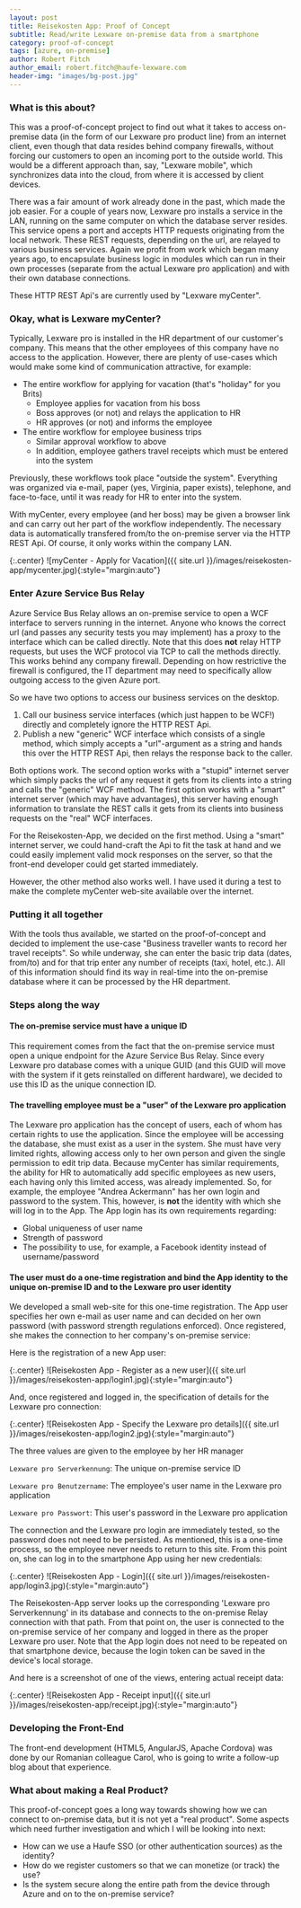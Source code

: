 ```yaml
---
layout: post
title: Reisekosten App: Proof of Concept
subtitle: Read/write Lexware on-premise data from a smartphone
category: proof-of-concept
tags: [azure, on-premise]
author: Robert Fitch
author_email: robert.fitch@haufe-lexware.com
header-img: "images/bg-post.jpg"
---
```


### What is this about? ###

This was a proof-of-concept project to find out what it takes to access on-premise data (in the form of our Lexware pro product line) from an internet client, even though that data resides behind company firewalls, without forcing our customers to open an incoming port to the outside world. This would be a different approach than, say, "Lexware mobile", which synchronizes data into the cloud, from where it is accessed by client devices.

There was a fair amount of work already done in the past, which made the job easier. For a couple of years now, Lexware pro installs a service in the LAN, running on the same computer on which the database server resides. This service opens a port and accepts HTTP requests originating from the local network. These REST requests, depending on the url, are relayed to various business services. Again we profit from work which began many years ago, to encapsulate  business logic in modules which can run in their own processes (separate from the actual Lexware pro application) and with their own database connections.

These HTTP REST Api's are currently used by "Lexware myCenter".

### Okay, what is Lexware myCenter? ###

Typically, Lexware pro is installed in the HR department of our customer's company. This means that the other employees of this company have no access to the application. However, there are plenty of use-cases which would make some kind of communication attractive, for example:

- The entire workflow for applying for vacation (that's "holiday" for you Brits)
	- Employee applies for vacation from his boss
	- Boss approves (or not) and relays the application to HR
	- HR approves (or not) and informs the employee
&nbsp;
- The entire workflow for employee business trips
	- Similar approval workflow to above
	- In addition, employee gathers travel receipts which must be entered into the system

Previously, these workflows took place "outside the system". Everything was organized via e-mail, paper (yes, Virginia, paper exists), telephone, and face-to-face, until it was ready for HR to enter into the system.

With myCenter, every employee (and her boss) may be given a browser link and can carry out her part of the workflow independently. The necessary data is automatically transfered from/to the on-premise server via the HTTP REST Api. Of course, it only works within the company LAN.

{:.center}
![myCenter - Apply for Vacation]({{ site.url }}/images/reisekosten-app/mycenter.jpg){:style="margin:auto"}


### Enter Azure Service Bus Relay ###

Azure Service Bus Relay allows an on-premise service to open a WCF interface to servers running in the internet. Anyone who knows the correct url (and passes any security tests you may implement) has a proxy to the interface which can be called directly. Note that this does **not** relay HTTP requests, but uses the WCF protocol via TCP to call the methods directly. This works behind any company firewall. Depending on how restrictive the firewall is configured, the IT department may need to specifically allow outgoing access to the given Azure port. 

So we have two options to access our business services on the desktop.

1. Call our business service interfaces (which just happen to be WCF!) directly and completely ignore the HTTP REST Api.
2. Publish a new "generic" WCF interface which consists of a single method, which simply accepts a "url"-argument as a string and hands this over the HTTP REST Api, then relays the response back to the caller.

Both options work. The second option works with a "stupid" internet server which simply packs the url of any request it gets from its clients into a string and calls the "generic" WCF method. The first option works with a "smart" internet server (which may have advantages), this server having enough information to translate the REST calls it gets from its clients into business requests on the "real" WCF interfaces.
 
For the Reisekosten-App, we decided on the first method. Using a "smart" internet server, we could hand-craft the Api to fit the task at hand and we could easily implement valid mock responses on the server, so that the front-end developer could get started immediately.

However, the other method also works well. I have used it during a test to make the complete myCenter web-site available over the internet.

### Putting it all together ###

With the tools thus available, we started on the proof-of-concept and decided to implement the use-case "Business traveller wants to record her travel receipts". So while underway, she can enter the basic trip data (dates, from/to) and for that trip enter any number of receipts (taxi, hotel, etc.). All of this information should find its way in real-time into the on-premise database where it can be processed by the HR department.

### Steps along the way ###

#### The on-premise service must have a unique ID ####
This requirement comes from the fact that the on-premise service must open a unique endpoint for the Azure Service Bus Relay. Since every Lexware pro database comes with a unique GUID (and this GUID will move with the system if it gets reinstalled on different hardware), we decided to use this ID as the unique connection ID.
 
#### The travelling employee must be a "user" of the Lexware pro application ####
The Lexware pro application has the concept of users, each of whom has certain rights to use the application. Since the employee will be accessing the database, she must exist as a user in the system. She must have very limited rights, allowing access only to her own person and given the single permission to edit trip data. Because myCenter has similar requirements, the ability for HR to automatically add specific employees as new users, each having only this limited access, was already implemented. So, for example, the employee "Andrea Ackermann" has her own login and password to the system. This, however, is **not** the identity with which she will log in to the App. The App login has its own requirements regarding:

- Global uniqueness of user name
- Strength of password
- The possibility to use, for example, a Facebook identity instead of username/password
 
#### The user must do a one-time registration and bind the App identity to the unique on-premise ID and to the Lexware pro user identity ####

We developed a small web-site for this one-time registration. The App user specifies her own e-mail as user name and can decided on her own password (with password strength regulations enforced). Once registered, she makes the connection to her company's on-premise service:

Here is the registration of a new App user:

{:.center}
![Reisekosten App - Register as a new user]({{ site.url }}/images/reisekosten-app/login1.jpg){:style="margin:auto"}

And, once registered and logged in, the specification of details for the Lexware pro connection:

{:.center}
![Reisekosten App - Specify the Lexware pro details]({{ site.url }}/images/reisekosten-app/login2.jpg){:style="margin:auto"}
 
The three values are given to the employee by her HR manager

`Lexware pro Serverkennung`: The unique on-premise service ID

`Lexware pro Benutzername`: The employee's user name in the Lexware pro application

`Lexware pro Passwort`: This user's password in the Lexware pro application

The connection and the Lexware pro login are immediately tested, so the password does not need to be persisted. As mentioned, this is a one-time process, so the employee never needs to return to this site. From this point on, she can log in to the smartphone App using her new credentials:

{:.center}
![Reisekosten App - Login]({{ site.url }}/images/reisekosten-app/login3.jpg){:style="margin:auto"}

The Reisekosten-App server looks up the corresponding 'Lexware pro Serverkennung' in its database and connects to the on-premise Relay connection with that path. From that point on, the user is connected to the on-premise service of her company and logged in there as the proper Lexware pro user. Note that the App login does not need to be repeated on that smartphone device, because the login token can be saved in the device's local storage.

And here is a screenshot of one of the views, entering actual receipt data:

{:.center}
![Reisekosten App - Receipt input]({{ site.url }}/images/reisekosten-app/receipt.jpg){:style="margin:auto"}

### Developing the Front-End ###

The front-end development (HTML5, AngularJS, Apache Cordova) was done by our Romanian colleague Carol, who is going to write a follow-up blog about that experience.

### What about making a Real Product? ###

This proof-of-concept goes a long way towards showing how we can connect to on-premise data, but it is not yet a "real product". Some aspects which need further investigation and which I will be looking into next:

- How can we use a Haufe SSO (or other authentication sources) as the identity?
- How do we register customers so that we can monetize (or track) the use?
- Is the system secure along the entire path from the device through Azure and on to the on-premise service?

